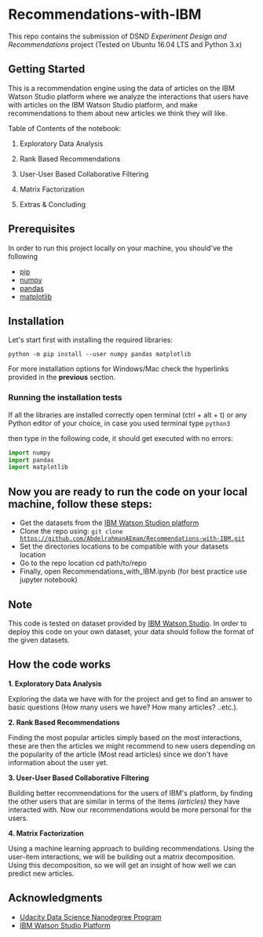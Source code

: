 # Recommendations-with-IBM
This repo contains the submission of DSND *Experiment Design and Recommendations* project (Tested on Ubuntu 16.04 LTS and Python 3.x)

## Getting Started
This is a recommendation engine using the data of articles on the IBM Watson Studio platform where we analyze the interactions 
that users have with articles on the IBM Watson Studio platform, and make recommendations to them about 
new articles we think they will like.

Table of Contents of the notebook:

1. Exploratory Data Analysis
2. Rank Based Recommendations
3. User-User Based Collaborative Filtering
4. Matrix Factorization

6. Extras & Concluding

## Prerequisites
In order to run this project locally on your machine, you should've the following

- [pip](https://bit.ly/2x4hZQu)
- [numpy](https://scipy.org/install.html)
- [pandas](https://pandas.pydata.org/docs/getting_started/index.html#getting-started)
- [matplotlib](https://matplotlib.org/users/installing.html)

## Installation
Let's start first with installing the required libraries:

<code>python -m pip install --user numpy pandas matplotlib</code>

For more installation options for Windows/Mac check the hyperlinks provided in the **previous** section.

### Running the installation tests

If all the libraries are installed correctly open terminal (ctrl + alt + t) or any Python editor of your choice, in case you used terminal type <code>python3</code>

then type in the following  code, it should get executed with no errors:
```python
import numpy
import pandas
import matplotlib
```
## Now you are ready to run the code on your local machine, follow these steps:

- Get the datasets from the [IBM Watson Studion platform](https://www.ibm.com/eg-en/cloud/watson-studio)
- Clone the repo using: <code>git clone https://github.com/AbdelrahmanAEmam/Recommendations-with-IBM.git</code>
- Set the directories locations to be compatible with your datasets location
- Go to the repo location cd path/to/repo
- Finally, open Recommendations_with_IBM.ipynb (for best practice use jupyter notebook)

## Note
This code is tested on dataset provided by [IBM Watson Studio](https://www.ibm.com/eg-en/cloud/watson-studio).
In order to deploy this code on your own dataset, your data should follow the format of the given datasets.


## How the code works
**1. Exploratory Data Analysis**

Exploring the data we have with for the project and get to find an answer to basic questions (How many users we have?
How many articles? ..etc.).

**2. Rank Based Recommendations**

Finding the most popular articles simply based on the most interactions, 
these are then the articles we might recommend to new users depending on the popularity of the article (Most read articles)
since we don't have information about the user yet.

**3. User-User Based Collaborative Filtering**

Building better recommendations for the users of IBM's platform, 
by finding the other users that are similar in terms of the items *(articles)* they have interacted with.
Now our recommendations would be more personal for the users.


**4. Matrix Factorization**

Using a machine learning approach to building recommendations. Using the user-item interactions,
we will be building out a matrix decomposition. Using this decomposition, so we will get an insight of
how well we can predict new articles.

## Acknowledgments
- [Udacity Data Science Nanodegree Program](https://www.udacity.com/course/data-scientist-nanodegree--nd025)
- [IBM Watson Studio Platform](https://www.ibm.com/eg-en/cloud/watson-studio)
